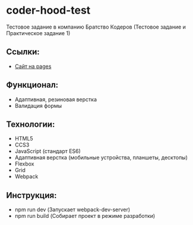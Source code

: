 # coder-hood-test

Тестовое задание в компанию Братство Кодеров (Тестовое задание и Практическое задание 1)

## Ссылки:

- [Сайт на pages](https://apant94.github.io/coder-hood-test/)

## Функционал:

- Адаптивная, резиновая верстка
- Валидация формы

## Технологии:

- HTML5
- CCS3
- JavaScript (стандарт ES6)
- Адаптивная верстка (мобильные устройства, планшеты, десктопы)
- Flexbox
- Grid
- Webpack

## Инструкция:

- npm run dev (Запускает webpack-dev-server)
- npm run build (Собирает проект в режиме разработки)
